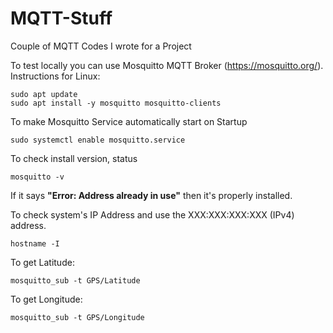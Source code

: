 # MQTT-Stuff
Couple of MQTT Codes I wrote for a Project

To test locally you can use Mosquitto MQTT Broker (https://mosquitto.org/).
Instructions for Linux:

```
sudo apt update
sudo apt install -y mosquitto mosquitto-clients
```

To make Mosquitto Service automatically start on Startup
```
sudo systemctl enable mosquitto.service
```
To check install version, status
```
mosquitto -v
```
If it says **"Error: Address already in use"** then it's properly installed.

To check system's IP Address and use the XXX:XXX:XXX:XXX (IPv4) address.
```
hostname -I
```
To get Latitude:
```
mosquitto_sub -t GPS/Latitude
```
To get Longitude:
```
mosquitto_sub -t GPS/Longitude
```
